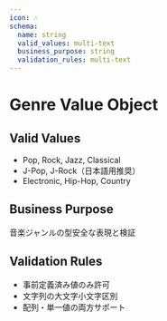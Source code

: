 ```yaml
---
icon: 🎶
schema:
  name: string
  valid_values: multi-text
  business_purpose: string
  validation_rules: multi-text
---
```


# Genre Value Object

## Valid Values
- Pop, Rock, Jazz, Classical
- J-Pop, J-Rock（日本語用推奨）
- Electronic, Hip-Hop, Country

## Business Purpose
音楽ジャンルの型安全な表現と検証

## Validation Rules
- 事前定義済み値のみ許可
- 文字列の大文字小文字区別
- 配列・単一値の両方サポート
```
